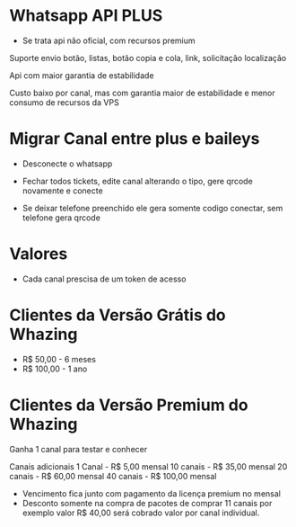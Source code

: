 # Whatsapp API PLUS

- Se trata api não oficial, com recursos premium

Suporte envio botão, listas, botão copia e cola, link, solicitação localização

Api com maior garantia de estabilidade

Custo baixo por canal, mas com garantia maior de estabilidade e menor consumo de recursos da VPS

# Migrar Canal entre plus e baileys

- Desconecte o whatsapp
- Fechar todos tickets, edite canal alterando o tipo, gere qrcode novamente e conecte 

- Se deixar telefone preenchido ele gera somente codigo conectar, sem telefone gera qrcode

# Valores

- Cada canal prescisa de um token de acesso

# Clientes da Versão Grátis do Whazing #

- R$ 50,00 - 6 meses
- R$ 100,00 - 1 ano

# Clientes da Versão Premium do Whazing #

Ganha 1 canal para testar e conhecer

Canais adicionais
1 Canal - R$ 5,00 mensal
10 canais - R$ 35,00 mensal 
20 canais - R$ 60,00 mensal
40 canais - R$ 100,00 mensal

- Vencimento fica junto com pagamento da licença premium no mensal
- Desconto somente na compra de pacotes de comprar 11 canais por exemplo valor R$ 40,00 será cobrado valor por canal individual. 